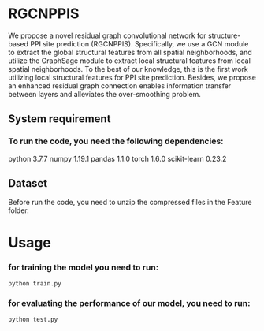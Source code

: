 # RGCNPPIS
We propose a novel residual graph convolutional network for structure-based PPI site prediction (RGCNPPIS). Specifically, we use a GCN module to extract the global structural features from all spatial neighborhoods, and utilize the GraphSage module to extract local structural features from local spatial neighborhoods. To the best of our knowledge, this is the first work utilizing local structural features for PPI site prediction. Besides, we propose an enhanced residual graph connection enables information transfer between layers and alleviates the over-smoothing problem.

## System requirement
### To run the code, you need the following dependencies:
python 3.7.7
numpy 1.19.1
pandas 1.1.0
torch 1.6.0
scikit-learn 0.23.2

## Dataset
Before run the code, you need to unzip the compressed files in the Feature folder.

# Usage
### for training the model you need to run:
    python train.py

### for evaluating the performance of our model, you need to run:
    python test.py

